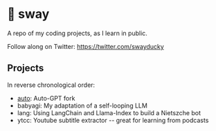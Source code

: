 # 🐣 sway

A repo of my coding projects, as I learn in public.

Follow along on Twitter: https://twitter.com/swayducky

## Projects

In reverse chronological order:
- [auto](https://github.com/swayducky/auto): Auto-GPT fork
- babyagi: My adaptation of a self-looping LLM
- lang: Using LangChain and Llama-Index to build a Nietszche bot
- ytcc: Youtube subtitle extractor -- great for learning from podcasts